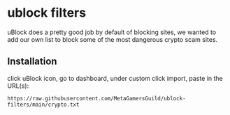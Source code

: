 # ublock filters

uBlock does a pretty good job by default of blocking sites, we wanted to add our own list to block some of the most dangerous crypto scam sites.

## Installation

click uBlock icon, go to dashboard, under custom click import, paste in the URL(s):

    https://raw.githubusercontent.com/MetaGamersGuild/ublock-filters/main/crypto.txt
